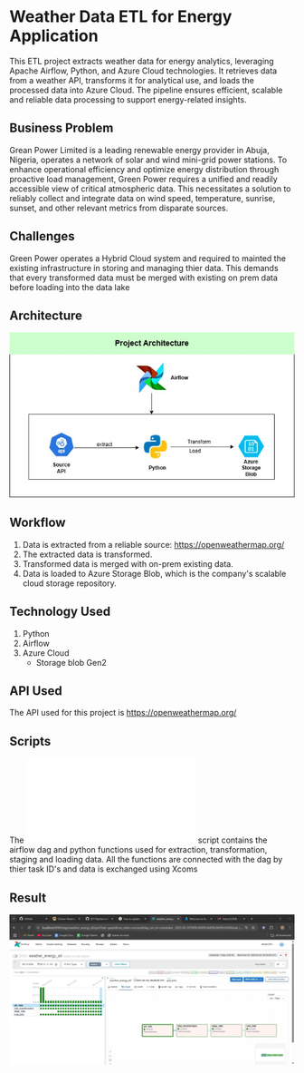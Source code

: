 # Weather Data ETL for Energy Application

This ETL project extracts weather data for energy analytics, leveraging Apache Airflow, Python, and Azure Cloud technologies. It retrieves data from a weather API, transforms it for analytical use, and loads the processed data into Azure Cloud. The pipeline ensures efficient, scalable and reliable data processing to support energy-related insights.


## Business Problem

Grean Power Limited is a leading renewable energy provider in Abuja, Nigeria, operates a network of solar and wind mini-grid power stations. 
To enhance operational efficiency and optimize energy distribution through proactive load management, Green Power requires a unified and readily accessible view of critical atmospheric data. 
This necessitates a solution to reliably collect and integrate data on wind speed, temperature, sunrise, sunset, and other relevant metrics from disparate sources. 

## Challenges

Green Power operates a Hybrid Cloud system and required to mainted the existing infrastructure in storing and managing thier data.
This demands that every transformed data must be merged with existing on prem data before loading into the data lake

## Architecture
![Project Architecture](architecture.jpg)


## Workflow
1. Data is extracted from a reliable source: https://openweathermap.org/
2. The extracted data is transformed.
3. Transformed data is merged with on-prem existing data.
4. Data is loaded to Azure Storage Blob, which is the company's scalable cloud storage repository.

## Technology Used
1. Python
2. Airflow
3. Azure Cloud
   - Storage blob Gen2

## API Used
The API used for this project is https://openweathermap.org/

## Scripts
The ![ETL](etl.py) script contains the airflow dag and python functions used for extraction, transformation, staging and loading data.
All  the functions are connected with the dag by thier task ID's and data is exchanged using Xcoms


##  Result

![Airflow_DAG](airflow_dag.jpg)